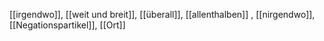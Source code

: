 [[irgendwo]], [[weit und breit]], [[überall]], [[allenthalben]]
, [[nirgendwo]], [[Negationspartikel]], [[Ort]]